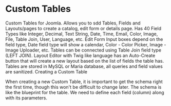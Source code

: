 # Custom Tables
Custom Tables for Joomla. Allows you to sdd Tables, Fields and Layouts/pages to create a catalog, edit form or details page.
Has 40 Field Types like Integer, Decimal, Text String, Date, Time, Email, Color, Image, File, Table Join, User, Language, etc.
Edit Form Input boxes depend on the field type, Date field type will show a calendar, Color - Color Picker, Image - Image Uploader, etc.
Tables can be connected using Table Join field type (LEFT JOIN).
Layout Editor with Twig like language has an Auto-Create button that will create a new layout based on the list of fields the table has.
Tables are stored in MySQL or Maria database, all queries and field values are sanitized.
Creating a Custom Table

When creating a new Custom Table, it is important to get the schema right the first time, though this won't be difficult to change later.
The schema is like the blueprint for the table. We need to define each field (column) along with its parameters.
